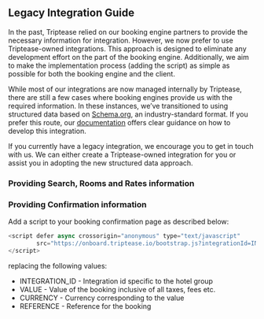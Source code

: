 ## Legacy Integration Guide

In the past, Triptease relied on our booking engine partners to provide the necessary information for integration. However, we now prefer to use Triptease-owned integrations. This approach is designed to eliminate any development effort on the part of the booking engine. Additionally, we aim to make the implementation process (adding the script) as simple as possible for both the booking engine and the client.

While most of our integrations are now managed internally by Triptease, there are still a few cases where booking engines provide us with the required information. In these instances, we’ve transitioned to using structured data based on [Schema.org](https://schema.org/), an industry-standard format. If you prefer this route, our [documentation](https://docs.triptease.io/structured-data) offers clear guidance on how to develop this integration.

If you currently have a legacy integration, we encourage you to get in touch with us. We can either create a Triptease-owned integration for you or assist you in adopting the new structured data approach.

### Providing Search, Rooms and Rates information 



### Providing Confirmation information

Add a script to your booking confirmation page as described below:

```javascript
<script defer async crossorigin="anonymous" type="text/javascript"
        src="https://onboard.triptease.io/bootstrap.js?integrationId=INTEGRATION_ID&bookingValue=VALUE&bookingCurrency=CURRENCY&bookingReference=REFERENCE">
</script>
```

replacing the following values:
* INTEGRATION_ID - Integration id specific to the hotel group
* VALUE - Value of the booking inclusive of all taxes, fees etc.
* CURRENCY - Currency corresponding to the value
* REFERENCE - Reference for the booking